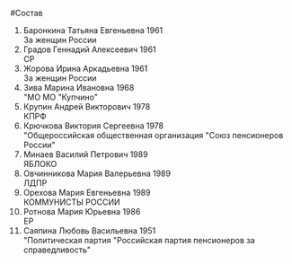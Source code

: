 #Состав
1. Баронкина Татьяна Евгеньевна 1961   
    За женщин России
2. Градов Геннадий Алексеевич 1961   
    СР
3. Жорова Ирина Аркадьевна 1961   
    За женщин России
4. Зива Марина Ивановна 1968   
    "МО МО "Купчино"
5. Крупин Андрей Викторович 1978   
    КПРФ
6. Крючкова Виктория Сергеевна 1978   
    "Общероссийская общественная организация "Союз пенсионеров России"
7. Минаев Василий Петрович 1989   
    ЯБЛОКО
8. Овчинникова Мария Валерьевна 1989   
    ЛДПР
9. Орехова Мария Евгеньевна 1989   
    КОММУНИСТЫ РОССИИ
10. Ротнова Мария Юрьевна 1986   
    ЕР
11. Саяпина Любовь Васильевна 1951   
    "Политическая партия "Российская партия пенсионеров за справедливость"
